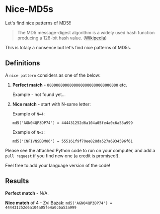 # Nice-MD5s
Let's find nice patterns of MD5!!

> The MD5 message-digest algorithm is a widely used hash function producing a 128-bit hash value. ([Wikipedia](https://en.wikipedia.org/wiki/MD5))

This is totaly a nonsence but let's find nice patterns of MD5s.


## Definitions

A `nice pattern` considers as one of the below:

1. **Perfect match** - `00000000000000000000000000000000` etc.

   Example - not found yet...
  
2. **Nice match** - start with N-same letter:

   Example of `N=4`:
   
   `md5('AGN04QP3DP74') = 444431252d6a104a05fe4a0c6a53a999`
   
   Example of `N=3`:
   
   `md5('CNFIVNSBBM86') = 555161f9f70ee828da527a6934596f61`
 
Please see the attached Python code to run on your computer, and add a `pull request` if you find new one (a credit is promised!).

Feel free to add your language version of the code!

## Results

**Perfect match** - N/A.

**Nice match** of 4 - Zvi Bazak: `md5('AGN04QP3DP74') = 444431252d6a104a05fe4a0c6a53a999`
